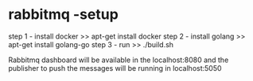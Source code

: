 # rabbitmq -setup
step 1 - install docker >> apt-get install docker
step 2 - install golang >> apt-get install golang-go 
step 3 - run >> ./build.sh

Rabbitmq dashboard will be available in the localhost:8080 and the publisher to push the messages will be running in localhost:5050
